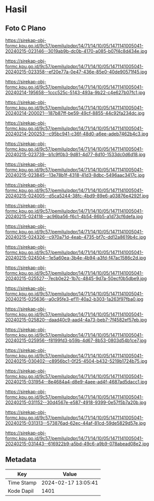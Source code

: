 # Hasil

## Foto C Plano

https://sirekap-obj-formc.kpu.go.id/9c57/pemilu/pdpr/14/71/14/10/05/1471141005041-20240215-023146--3019ab9b-dc0b-4170-a085-b07f4c8d434e.jpg

https://sirekap-obj-formc.kpu.go.id/9c57/pemilu/pdpr/14/71/14/10/05/1471141005041-20240215-023358--ef20e77a-0e47-436e-85e0-40de90571f45.jpg

https://sirekap-obj-formc.kpu.go.id/9c57/pemilu/pdpr/14/71/14/10/05/1471141005041-20240214-195658--1ccc525c-5143-493a-9b22-c4e627b07fc1.jpg

https://sirekap-obj-formc.kpu.go.id/9c57/pemilu/pdpr/14/71/14/10/05/1471141005041-20240214-200021--187b87ff-be59-49cf-8855-44c92fa234dc.jpg

https://sirekap-obj-formc.kpu.go.id/9c57/pemilu/pdpr/14/71/14/10/05/1471141005041-20240214-200253--c95bc941-c36f-48d0-a6ee-adeb7462b4c3.jpg

https://sirekap-obj-formc.kpu.go.id/9c57/pemilu/pdpr/14/71/14/10/05/1471141005041-20240215-023739--b1c9f0b3-9d81-4d77-8d10-1533dc0d6d18.jpg

https://sirekap-obj-formc.kpu.go.id/9c57/pemilu/pdpr/14/71/14/10/05/1471141005041-20240215-023845--13e78b1f-4318-41d3-8dbc-5496aac3417c.jpg

https://sirekap-obj-formc.kpu.go.id/9c57/pemilu/pdpr/14/71/14/10/05/1471141005041-20240215-024005--d5ca5244-38fc-4bd9-89e6-a03876e4292f.jpg

https://sirekap-obj-formc.kpu.go.id/9c57/pemilu/pdpr/14/71/14/10/05/1471141005041-20240215-024118--ac96ba56-f6c1-4b54-86b5-a1d73cf6defa.jpg

https://sirekap-obj-formc.kpu.go.id/9c57/pemilu/pdpr/14/71/14/10/05/1471141005041-20240215-024326--c970a71d-4eab-4735-bf7c-dd12a8619b4c.jpg

https://sirekap-obj-formc.kpu.go.id/9c57/pemilu/pdpr/14/71/14/10/05/1471141005041-20240215-024504--1e5a60ea-3b4e-4b94-a3fd-f47ac1586c2d.jpg

https://sirekap-obj-formc.kpu.go.id/9c57/pemilu/pdpr/14/71/14/10/05/1471141005041-20240215-025527--7ecb0e22-1b7c-4845-9d7a-50ecf0b5dbe9.jpg

https://sirekap-obj-formc.kpu.go.id/9c57/pemilu/pdpr/14/71/14/10/05/1471141005041-20240215-025636--a0c95fe3-ef11-40a2-b303-1a263f97fba0.jpg

https://sirekap-obj-formc.kpu.go.id/9c57/pemilu/pdpr/14/71/14/10/05/1471141005041-20240215-025820--daad40c9-aad4-4a73-beb7-7f4582ef57eb.jpg

https://sirekap-obj-formc.kpu.go.id/9c57/pemilu/pdpr/14/71/14/10/05/1471141005041-20240215-025956--f8199fd3-b59b-4d67-8b53-0803d54b1ce7.jpg

https://sirekap-obj-formc.kpu.go.id/9c57/pemilu/pdpr/14/71/14/10/05/1471141005041-20240215-030402--c8956bc1-0f25-4504-b432-5219b1724b75.jpg

https://sirekap-obj-formc.kpu.go.id/9c57/pemilu/pdpr/14/71/14/10/05/1471141005041-20240215-031954--8e4684a4-d8e9-4aee-ad4f-4687ad5dacc1.jpg

https://sirekap-obj-formc.kpu.go.id/9c57/pemilu/pdpr/14/71/14/10/05/1471141005041-20240215-031152--30d4567e-e587-4918-9399-0e57f5b7a20b.jpg

https://sirekap-obj-formc.kpu.go.id/9c57/pemilu/pdpr/14/71/14/10/05/1471141005041-20240215-031313--573876ad-62ec-44af-81cd-59de5829d57e.jpg

https://sirekap-obj-formc.kpu.go.id/9c57/pemilu/pdpr/14/71/14/10/05/1471141005041-20240215-031443--616922b9-a5bd-49c6-a9b9-078abead08e2.jpg


## Metadata

| Key        | Value               |
| ---------- | ------------------- |
| Time Stamp | 2024-02-17 13:05:41 |
| Kode Dapil | 1401                |



